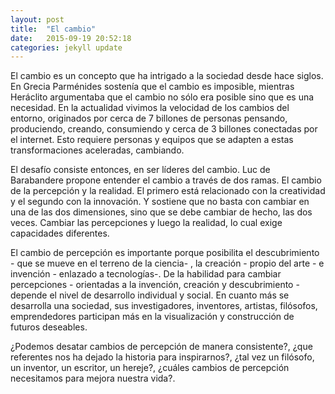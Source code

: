 ```yaml
---
layout: post
title:  "El cambio"
date:   2015-09-19 20:52:18
categories: jekyll update
---
```

El cambio es un concepto que ha intrigado a la sociedad desde hace siglos.  En Grecia Parménides sostenía que el cambio es imposible, mientras Heráclito argumentaba que el cambio no sólo era posible sino que es una necesidad.   En la actualidad vivimos la velocidad de los cambios del entorno, originados por cerca de 7 billones de personas pensando, produciendo, creando, consumiendo y cerca de 3 billones conectadas por el internet.  Esto requiere personas y equipos que se adapten a estas transformaciones aceleradas, cambiando.

El desafío consiste entonces, en ser líderes del cambio.  Luc de Barabandere propone entender el cambio a través de dos ramas.  El cambio de la percepción y la realidad.   El primero está relacionado con la creatividad y el segundo con la innovación.  Y sostiene que no basta con cambiar en una de las dos dimensiones,  sino que se debe cambiar de hecho, las dos veces.  Cambiar las percepciones y luego la realidad, lo cual exige capacidades diferentes.  

El cambio de percepción es importante porque posibilita el descubrimiento - que se mueve en el terreno de la ciencia- , la creación - propio del arte -  e invención - enlazado a tecnologías-.  De la habilidad para cambiar percepciones - orientadas a la invención, creación y descubrimiento - depende el nivel de desarrollo individual y social.  En cuanto más se desarrolla una sociedad, sus investigadores, inventores, artistas, filósofos, emprendedores participan más en la visualización y construcción de futuros deseables.

¿Podemos desatar cambios de percepción de manera consistente?, ¿que referentes nos ha dejado la historia para inspirarnos?, ¿tal vez un filósofo, un inventor, un escritor, un hereje?, ¿cuáles cambios de percepción necesitamos para mejora nuestra vida?. 
